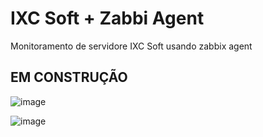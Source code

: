 # IXC Soft + Zabbi Agent
Monitoramento de servidore IXC Soft usando zabbix agent

## EM CONSTRUÇÃO

![image](https://user-images.githubusercontent.com/23584038/129095939-e751442b-5a6e-442c-8976-87bcb2e2225c.png)

![image](https://user-images.githubusercontent.com/23584038/129090561-f64ddf56-be19-4166-98da-91e622eec597.png)
